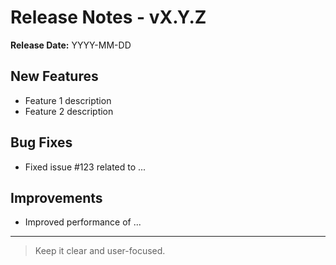 <!--
START OF: example.md
Purpose: Template for writing structured release notes.
Update Frequency: With every new release.
Location: docs/release-notes/example.md
-->

# Release Notes - vX.Y.Z

**Release Date:** YYYY-MM-DD

## New Features
- Feature 1 description
- Feature 2 description

## Bug Fixes
- Fixed issue #123 related to ...

## Improvements
- Improved performance of ...

---

> Keep it clear and user-focused.

<!-- END OF: example.md -->
